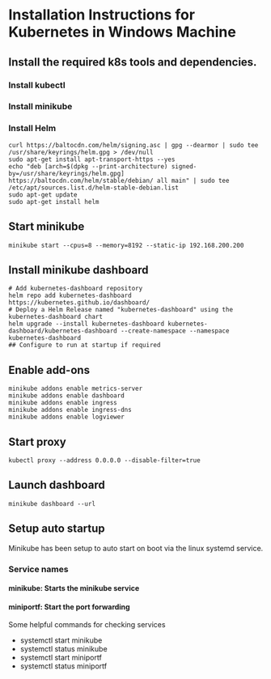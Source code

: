 # Installation Instructions for Kubernetes in Windows Machine

## Install the required k8s tools and dependencies.
### Install kubectl
### Install minikube
### Install Helm
```
curl https://baltocdn.com/helm/signing.asc | gpg --dearmor | sudo tee /usr/share/keyrings/helm.gpg > /dev/null
sudo apt-get install apt-transport-https --yes
echo "deb [arch=$(dpkg --print-architecture) signed-by=/usr/share/keyrings/helm.gpg] https://baltocdn.com/helm/stable/debian/ all main" | sudo tee /etc/apt/sources.list.d/helm-stable-debian.list
sudo apt-get update
sudo apt-get install helm
```
## Start minikube
```
minikube start --cpus=8 --memory=8192 --static-ip 192.168.200.200
```

## Install minikube dashboard
```
# Add kubernetes-dashboard repository
helm repo add kubernetes-dashboard https://kubernetes.github.io/dashboard/
# Deploy a Helm Release named "kubernetes-dashboard" using the kubernetes-dashboard chart
helm upgrade --install kubernetes-dashboard kubernetes-dashboard/kubernetes-dashboard --create-namespace --namespace kubernetes-dashboard
## Configure to run at startup if required
```

## Enable add-ons
```
minikube addons enable metrics-server
minikube addons enable dashboard
minikube addons enable ingress
minikube addons enable ingress-dns
minikube addons enable logviewer
```
## Start proxy
```
kubectl proxy --address 0.0.0.0 --disable-filter=true
```
## Launch dashboard
```
minikube dashboard --url
```
## Setup auto startup
Minikube has been setup to auto start on boot via the linux systemd service.
### Service names
#### minikube: Starts the minikube service
#### miniportf: Start the port forwarding

Some helpful commands for checking services
* systemctl start minikube
* systemctl status minikube
* systemctl start miniportf
* systemctl status miniportf